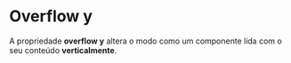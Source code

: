 # Overflow y

A propriedade **overflow y** altera o modo como um componente lida com o seu conteúdo **verticalmente**.